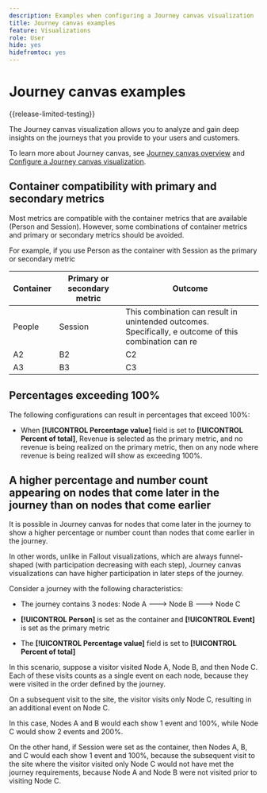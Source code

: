 ```yaml
---
description: Examples when configuring a Journey canvas visualization
title: Journey canvas examples
feature: Visualizations
role: User
hide: yes
hidefromtoc: yes
---
```

# Journey canvas examples

{{release-limited-testing}}

The Journey canvas visualization allows you to analyze and gain deep insights on the journeys that you provide to your users and customers. 

To learn more about Journey canvas, see [Journey canvas overview](/help/analysis-workspace/visualizations/journey-canvas/journey-canvas.md) and [Configure a Journey canvas visualization](/help/analysis-workspace/visualizations/journey-canvas/configure-journey-canvas.md).


## Container compatibility with primary and secondary metrics

Most metrics are compatible with the container metrics that are available (Person and Session). However, some combinations of container metrics and primary or secondary metrics should be avoided.

For example, if you use Person as the container with Session as the primary or secondary metric


| Container | Primary or secondary metric | Outcome |
|---------|----------|---------|
| People | Session | This combination can result in unintended outcomes. Specifically, e outcome of this combination can re |
| A2 | B2 | C2 |
| A3 | B3 | C3 |


## Percentages exceeding 100%

The following configurations can result in percentages that exceed 100%:

* When **[!UICONTROL Percentage value]** field is set to **[!UICONTROL Percent of total]**, Revenue is selected as the primary metric, and no revenue is being realized on the primary metric, then on any node where revenue is being realized will show as exceeding 100%. 


## A higher percentage and number count appearing on nodes that come later in the journey than on nodes that come earlier

It is possible in Journey canvas for nodes that come later in the journey to show a higher percentage or number count than nodes that come earlier in the journey. 

In other words, unlike in Fallout visualizations, which are always funnel-shaped (with participation decreasing with each step), Journey canvas visualizations can have higher participation in later steps of the journey. 

Consider a journey with the following characteristics:

* The journey contains 3 nodes: Node A ---> Node B ---> Node C

* **[!UICONTROL Person]** is set as the container and **[!UICONTROL Event]** is set as the primary metric

* The **[!UICONTROL Percentage value]** field is set to **[!UICONTROL Percent of total]**

In this scenario, suppose a visitor visited Node A, Node B, and then Node C. Each of these visits counts as a single event on each node, because they were visited in the order defined by the journey. 

On a subsequent visit to the site, the visitor visits only Node C, resulting in an additional event on Node C. 

In this case, Nodes A and B would each show 1 event and 100%, while Node C would show 2 events and 200%.

On the other hand, if Session were set as the container, then Nodes A, B, and C would each show 1 event and 100%, because the subsequent visit to the site where the visitor visited only Node C would not have met the journey requirements, because Node A and Node B were not visited prior to visiting Node C. 
